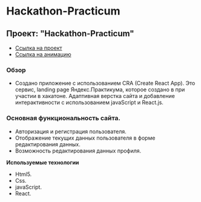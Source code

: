 # Hackathon-Practicum
## Проект: "Hackathon-Practicum"
* [Ссылка на проект](https://hackathon-practicum-wine.vercel.app/)
* [Ссылка на анимацию](#)

### Обзор

* Создано приложение с использованием CRA (Create React App). Это сервис, landing pagе Яндекс.Практикума, которое создано в при участии в хакатоне. Адаптивная верстка сайта и добавление интерактивности с использованием javaScript и React.js.

### Основная функциональность сайта.

* Авторизация и регистрация пользователя.
* Отображение текущих данных пользователя в форме редактирования данных.
* Возможность редактирования данных профиля.

**Используемые технологии**

* Html5.
* Css.
* javaScript.
* React.